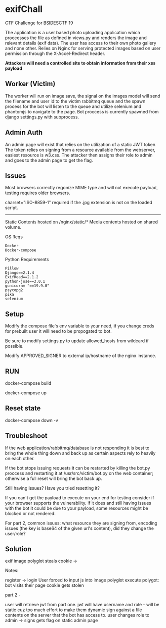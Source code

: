 # exifChall
CTF Challenge for BSIDESCTF 19

The application is a user based photo uploading application which proccesses the file as defined in views.py and renders the image and relevant details (exif data). The user has access to their own photo gallery and none other. Relies on Nginx for serving protected images based on user permission through the X-Accel-Redirect header.

**Attackers will need a controlled site to obtain information from their xss payload**

## Worker (Victim)
The worker will run on image save, the signal on the images model will send the filename and user id to the victim rabbitmq queue and the spawn process for the bot will listen to the queue and utilize selenium and phantomjs to navigate to the page. Bot proccess is currently spawned from django settings.py with subprocess.

## Admin Auth
An admin page will exist that relies on the utilization of a static JWT token. The token relies on signing from a resource available from the webserver, easiest resource is w3.css. The attacker then assigns their role to admin and goes to the admin page to get the flag.


## Issues

Most browsers correctly regonize MIME type and will not execute payload, testing requires older browsers.

charset="ISO-8859-1" required if the .jpg extension is not on the loaded script.


------
Static Contents hosted on /nginx/static/*
Media contents hosted on shared volume.


OS Reqs
```
Docker
Docker-compose
```

Python Requirements
```
Pillow
Django==2.1.4
ExifRead==2.1.2
python-jose==3.0.1
gunicorn= "==19.9.0"
psycopg2
pika
selenium
```

## Setup
Modify the compose file's env variable to your need, if you change creds for prebuilt user it will need to be propogated to bot.

Be sure to modify settings.py to update allowed_hosts from wildcard if possible.

Modify APPROVED_SIGNER to external ip/hostname of the nginx instance.



## RUN

docker-compose build

docker-compose up

## Reset state
docker-compose down -v

## Troubleshoot

If the web application/rabbitmq/database is not responding it is best to bring the whole thing down and back up as certain aspects rely to heavily on each other.

If the bot stops issuing requests it can be restarted by killing the bot.py proccess and restarting it at /usr/src/victim/bot.py on the web container; otherwise a full reset will bring the bot back up.

Still having issues? Have you tried resetting it?

If you can't get the payload to execute on your end for testing consider if your browser supports the vulnerability. If it does and still having issues with the bot it could be due to your payload, some resources might be blocked or not rendered.

For part 2, common issues: what resource they are signing from, encoding issues (the key is base64 of the given url's content), did they change the user/role?

## Solution

exif image polyglot steals cookie ->


Notes:

register -> login
User forced to input js into image polyglot
execute polygot:
bot visits their page
cookie gets stolen

part 2 -

user will retrieve jwt from part one.
jwt will have username and role - will be static cuz too much effort to make them dynamic
sign against a file contents on the server that the bot has access to.
user changes role to admin -> signs
gets flag on static admin page
